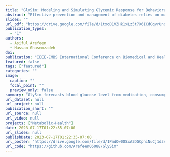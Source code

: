 ```yaml
---
title: "GlySim: Modeling and Simulating Glycemic Response for Behavioral Lifestyle Interventions"
abstract: "Effective prevention and management of diabetes relies on maintaining a normal blood glucose level, thus avoiding abnormal events such as hyperglycemia and hypoglycemia. Predicting anomalous events beforehand can potentially help patients and caregivers intervene to prevent such events through modifiable behaviors such as exercise, diet, and medication. Although Continuous Glucose Monitor (CGM) sensors have been used to monitor and forecast blood glucose level, current research lacks a computational approach that recommends a behavioral intervention to bring the glucose level to a normal range. To address this shortcoming, we present GlySim, a CGM simulator that uses multimodal data to not only forecast future glucose readings but also enable a user to examine the impacts of behavior change on glucose response in advance. GlySim creates opportunities for change in food consumption, medication, and physical activity to avoid dysglycemia by pinpointing factors that cause anomalous events using Grad-CAM (Gradient-weighted Class Activation Mapping) and allowing users to observe how adjusting a behavioral factor changes glucose trajectories. We validate GlySim on a dataset of 10 patients with type 1 diabetes and achieve an overall mean absolute error (MAE) as low as 16.5 mg/dl in simulating glycemic response. Furthermore, Glysim detects hyperglycemic events with 0.89 average precision."
slides: ""
url_pdf: "https://drive.google.com/file/d/1txoD1VZHk1xLz5t7X6ICdOqvrUnsCNV7/view?usp=sharing"
publication_types:
  - "1"
authors:
  - Asiful Arefeen
  - Hassan Ghasemzadeh
doi: 
publication: "IEEE-EMBS International Conference on Biomedical and Health Informatics (BHI’23)"
featured: false
tags: ["featured"]
categories: ""
image:
  caption: ""
  focal_point: ""
  preview_only: false
summary: "GlySim forecasts blood glucose level from medication, consumption and exercise information and intervenes beforehand if an abnormal event is forthcoming."
url_dataset: null
url_project: null
publication_short: ""
url_source: null
url_video: null
projects: ["Metabolic-Health"]
date: 2023-07-17T01:22:35-07:00
url_slides: null
publishDate: 2023-07-17T01:22:35-07:00
url_poster: "https://drive.google.com/file/d/1PmdOw0OSxA3DGCphiNuCj1d3six2qqWT/view?usp=sharing"
url_code: "https://github.com/Arefeen06088/GlySim"
---
```

